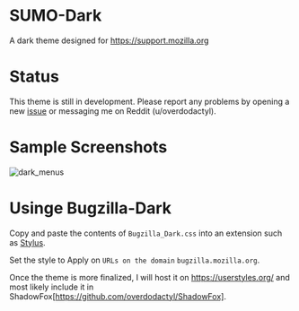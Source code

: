 # SUMO-Dark

A dark theme designed for https://support.mozilla.org

# Status

This theme is still in development.  Please report any problems by opening a new [issue](https://github.com/overdodactyl/SUMO-Dark/issues) or messaging me on Reddit (u/overdodactyl).

# Sample Screenshots

![dark_menus](screenshots/Bugzilla.png)

# Usinge Bugzilla-Dark

Copy and paste the contents of `Bugzilla_Dark.css` into an extension such as [Stylus](https://addons.mozilla.org/en-US/firefox/addon/styl-us/).

Set the style to Apply on `URLs on the domain` `bugzilla.mozilla.org`.

Once the theme is more finalized, I will host it on https://userstyles.org/ and most likely include it in ShadowFox[https://github.com/overdodactyl/ShadowFox].
